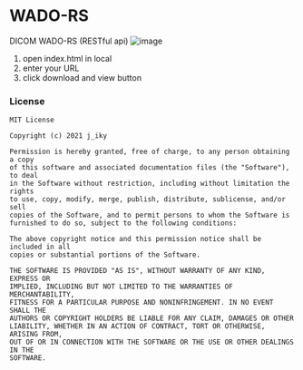 # WADO-RS
DICOM WADO-RS (RESTful api) 
![image](https://user-images.githubusercontent.com/44565579/113367574-4ca29400-9397-11eb-8d2c-1542c9f0fcf3.png)

1. open index.html in local
2. enter your URL
3. click download and view button


### License
```
MIT License

Copyright (c) 2021 j_iky

Permission is hereby granted, free of charge, to any person obtaining a copy
of this software and associated documentation files (the "Software"), to deal
in the Software without restriction, including without limitation the rights
to use, copy, modify, merge, publish, distribute, sublicense, and/or sell
copies of the Software, and to permit persons to whom the Software is
furnished to do so, subject to the following conditions:

The above copyright notice and this permission notice shall be included in all
copies or substantial portions of the Software.

THE SOFTWARE IS PROVIDED "AS IS", WITHOUT WARRANTY OF ANY KIND, EXPRESS OR
IMPLIED, INCLUDING BUT NOT LIMITED TO THE WARRANTIES OF MERCHANTABILITY,
FITNESS FOR A PARTICULAR PURPOSE AND NONINFRINGEMENT. IN NO EVENT SHALL THE
AUTHORS OR COPYRIGHT HOLDERS BE LIABLE FOR ANY CLAIM, DAMAGES OR OTHER
LIABILITY, WHETHER IN AN ACTION OF CONTRACT, TORT OR OTHERWISE, ARISING FROM,
OUT OF OR IN CONNECTION WITH THE SOFTWARE OR THE USE OR OTHER DEALINGS IN THE
SOFTWARE.

```
